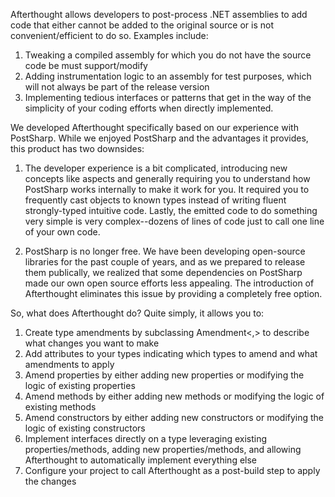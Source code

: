 Afterthought allows developers to post-process .NET assemblies to add code that either cannot be added to the original source or is not convenient/efficient to do so.  Examples include:

1. Tweaking a compiled assembly for which you do not have the source code be must support/modify
2. Adding instrumentation logic to an assembly for test purposes, which will not always be part of the release version
3. Implementing tedious interfaces or patterns that get in the way of the simplicity of your coding efforts when directly implemented.

We developed Afterthought specifically based on our experience with PostSharp.  While we enjoyed PostSharp and the advantages it provides, this product has two downsides:

1. The developer experience is a bit complicated, introducing new concepts like aspects and generally requiring you to understand how PostSharp works internally to make it work for you.  It required you to frequently cast objects to known types instead of writing fluent strongly-typed intuitive code.  Lastly, the emitted code to do something very simple is very complex--dozens of lines of code just to call one line of your own code.

2. PostSharp is no longer free.  We have been developing open-source libraries for the past couple of years, and as we prepared to release them publically, we realized that some dependencies on PostSharp made our own open source efforts less appealing.  The introduction of Afterthought eliminates this issue by providing a completely free option.

So, what does Afterthought do?  Quite simply, it allows you to:

1. Create type amendments by subclassing Amendment<,> to describe what changes you want to make
2. Add attributes to your types indicating which types to amend and what amendments to apply
3. Amend properties by either adding new properties or modifying the logic of existing properties
4. Amend methods by either adding new methods or modifying the logic of existing methods
5. Amend constructors by either adding new constructors or modifying the logic of existing constructors
6. Implement interfaces directly on a type leveraging existing properties/methods, adding new properties/methods, and allowing Afterthought to automatically implement everything else
7. Configure your project to call Afterthought as a post-build step to apply the changes
